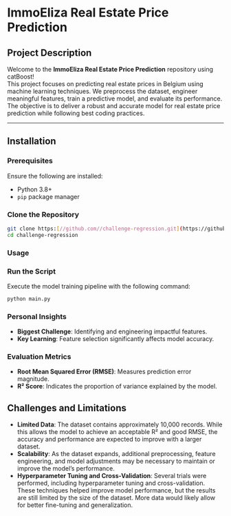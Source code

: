 # ImmoEliza Real Estate Price Prediction

## Project Description

Welcome to the **ImmoEliza Real Estate Price Prediction** repository using catBoost!  
This project focuses on predicting real estate prices in Belgium using machine learning techniques. We preprocess the dataset, engineer meaningful features, train a predictive model, and evaluate its performance. The objective is to deliver a robust and accurate model for real estate price prediction while following best coding practices.

---

## Installation

### Prerequisites

Ensure the following are installed:
- Python 3.8+
- `pip` package manager

### Clone the Repository
```bash
git clone https:[//github.com//challenge-regression.git](https://github.com/Mohammedhussingh/catBoost)
cd challenge-regression
```


### Usage

### Run the Script
Execute the model training pipeline with the following command:
```bash
python main.py
```

### Personal Insights
- **Biggest Challenge**: Identifying and engineering impactful features.
- **Key Learning**: Feature selection significantly affects model accuracy.

### Evaluation Metrics
- **Root Mean Squared Error (RMSE)**: Measures prediction error magnitude.
- **R² Score**: Indicates the proportion of variance explained by the model.

## Challenges and Limitations

- **Limited Data**: The dataset contains approximately 10,000 records. While this allows the model to achieve an acceptable R² and good RMSE, the accuracy and performance are expected to improve with a larger dataset.
- **Scalability**: As the dataset expands, additional preprocessing, feature engineering, and model adjustments may be necessary to maintain or improve the model’s performance.
- **Hyperparameter Tuning and Cross-Validation**: Several trials were performed, including hyperparameter tuning and cross-validation. These techniques helped improve model performance, but the results are still limited by the size of the dataset. More data would likely allow for better fine-tuning and generalization.
